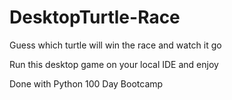 # DesktopTurtle-Race
Guess which turtle will win the race and watch it go

Run this desktop game on your local IDE and enjoy

Done with Python 100 Day Bootcamp
